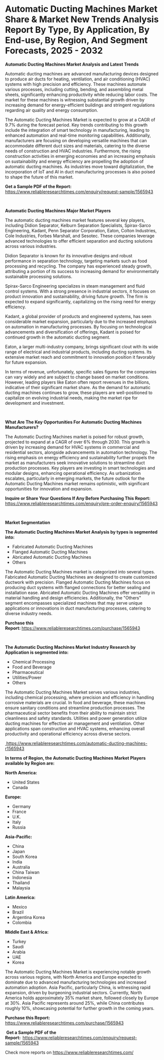 <p><h1>Automatic Ducting Machines Market Share & Market New Trends Analysis Report By Type, By Application, By End-use, By Region, And Segment Forecasts, 2025 - 2032</h1></p><p><strong>Automatic Ducting Machines Market Analysis and Latest Trends</strong></p>
<p><p>Automatic ducting machines are advanced manufacturing devices designed to produce air ducts for heating, ventilation, and air conditioning (HVAC) systems with high precision and efficiency. These machines automate various processes, including cutting, bending, and assembling metal sheets, significantly enhancing productivity while reducing labor costs. The market for these machines is witnessing substantial growth driven by increasing demand for energy-efficient buildings and stringent regulations regarding air quality and energy consumption.</p><p>The Automatic Ducting Machines Market is expected to grow at a CAGR of 9.7% during the forecast period. Key trends contributing to this growth include the integration of smart technology in manufacturing, leading to enhanced automation and real-time monitoring capabilities. Additionally, manufacturers are focusing on developing versatile machines that can accommodate different duct sizes and materials, catering to the diverse needs of construction and HVAC industries. Furthermore, the rising construction activities in emerging economies and an increasing emphasis on sustainability and energy efficiency are propelling the adoption of automatic ducting machines. As industries move toward digitalization, the incorporation of IoT and AI in duct manufacturing processes is also poised to shape the future of this market.</p></p>
<p><strong>Get a Sample PDF of the Report:&nbsp;</strong> <a href="https://www.reliableresearchtimes.com/enquiry/request-sample/1565943?utm_campaign=2531&utm_medium=2&utm_source=Github&utm_content=ia&utm_term=25022025&utm_id=automatic-ducting-machines">https://www.reliableresearchtimes.com/enquiry/request-sample/1565943</a></p>
<p>&nbsp;</p>
<p><strong>Automatic Ducting Machines Major Market Players</strong></p>
<p><p>The automatic ducting machines market features several key players, including Didion Separator, Kelburn Separation Specialists, Spirax-Sarco Engineering, Kadant, Penn Separator Corporation, Eaton, Colton Industries, Cole Industries, Forbes Marshall, and Sesotec. These companies leverage advanced technologies to offer efficient separation and ducting solutions across various industries.</p><p>Didion Separator is known for its innovative designs and robust performance in separation technology, targeting markets such as food processing and recycling. The company has experienced steady growth, attributing a portion of its success to increasing demand for environmentally sustainable processing solutions.</p><p>Spirax-Sarco Engineering specializes in steam management and fluid control systems. With a strong presence in industrial sectors, it focuses on product innovation and sustainability, driving future growth. The firm is expected to expand significantly, capitalizing on the rising need for energy efficiency.</p><p>Kadant, a global provider of products and engineered systems, has seen considerable market expansion, particularly due to the increased emphasis on automation in manufacturing processes. By focusing on technological advancements and diversification of offerings, Kadant is poised for continued growth in the automatic ducting segment.</p><p>Eaton, a larger multi-industry company, brings significant clout with its wide range of electrical and industrial products, including ducting systems. Its extensive market reach and commitment to innovation position it favorably for future expansion.</p><p>In terms of revenue, unfortunately, specific sales figures for the companies can vary widely and are subject to change based on market conditions. However, leading players like Eaton often report revenues in the billions, indicative of their significant market share. As the demand for automatic ducting machines continues to grow, these players are well-positioned to capitalize on evolving industrial needs, making the market ripe for development and investment.</p></p>
<p>&nbsp;</p>
<p><strong>What Are The Key Opportunities For Automatic Ducting Machines Manufacturers?</strong></p>
<p><p>The Automatic Ducting Machines market is poised for robust growth, projected to expand at a CAGR of over 6% through 2030. This growth is driven by increasing demand for HVAC systems in commercial and residential sectors, alongside advancements in automation technology. The rising emphasis on energy efficiency and sustainability further propels the market as manufacturers seek innovative solutions to streamline duct production processes. Key players are investing in smart technologies and modular designs, enhancing operational efficiency. As urbanization escalates, particularly in emerging markets, the future outlook for the Automatic Ducting Machines market remains optimistic, with significant opportunities for innovation and expansion.</p></p>
<p><strong>Inquire or Share Your Questions If Any Before Purchasing This Report:</strong> <a href="https://www.reliableresearchtimes.com/enquiry/pre-order-enquiry/1565943?utm_campaign=2531&utm_medium=2&utm_source=Github&utm_content=ia&utm_term=25022025&utm_id=automatic-ducting-machines">https://www.reliableresearchtimes.com/enquiry/pre-order-enquiry/1565943</a></p>
<p>&nbsp;</p>
<p><strong>Market Segmentation</strong></p>
<p><strong>The Automatic Ducting Machines Market Analysis by types is segmented into:</strong></p>
<p><ul><li>Fabricated Automatic Ducting Machines</li><li>Flanged Automatic Ducting Machines</li><li>Abricated Automatic Ducting Machines</li><li>Others</li></ul></p>
<p><p>The Automatic Ducting Machines market is categorized into several types. Fabricated Automatic Ducting Machines are designed to create customized ductwork with precision. Flanged Automatic Ducting Machines focus on producing duct systems with flanged connections for better sealing and installation ease. Abricated Automatic Ducting Machines offer versatility in material handling and design efficiencies. Additionally, the "Others" segment encompasses specialized machines that may serve unique applications or innovations in duct manufacturing processes, catering to diverse industry needs.</p></p>
<p><strong>Purchase this Report:&nbsp;</strong><a href="https://www.reliableresearchtimes.com/purchase/1565943?utm_campaign=2531&utm_medium=2&utm_source=Github&utm_content=ia&utm_term=25022025&utm_id=automatic-ducting-machines">https://www.reliableresearchtimes.com/purchase/1565943</a></p>
<p>&nbsp;</p>
<p><strong>The Automatic Ducting Machines Market Industry Research by Application is segmented into:</strong></p>
<p><ul><li>Chemical Processing</li><li>Food and Beverage</li><li>Pharmaceutical</li><li>Utilities/Power</li><li>Others</li></ul></p>
<p><p>The Automatic Ducting Machines Market serves various industries, including chemical processing, where precision and efficiency in handling corrosive materials are crucial. In food and beverage, these machines ensure sanitary conditions and streamline production processes. The pharmaceutical sector benefits from their ability to maintain strict cleanliness and safety standards. Utilities and power generation utilize ducting machines for effective air management and ventilation. Other applications span construction and HVAC systems, enhancing overall productivity and operational efficiency across diverse sectors.</p></p>
<p><a href="https://www.reliableresearchtimes.com/automatic-ducting-machines-r1565943?utm_campaign=2531&utm_medium=2&utm_source=Github&utm_content=ia&utm_term=25022025&utm_id=automatic-ducting-machines">&nbsp;https://www.reliableresearchtimes.com/automatic-ducting-machines-r1565943</a></p>
<p><strong>In terms of Region, the Automatic Ducting Machines Market Players available by Region are:</strong></p>
<p>
    <p> <strong> North America: </strong>
        <ul>
            <li>United States</li>
            <li>Canada</li>
        </ul>
        </p> 
    <p> <strong> Europe: </strong>
        <ul>
            <li>Germany</li>
            <li>France</li>
            <li>U.K.</li>
            <li>Italy</li>
            <li>Russia</li>
        </ul>
        </p> 
    <p> <strong> Asia-Pacific: </strong>
        <ul>
            <li>China</li>
            <li>Japan</li>
            <li>South Korea</li>
            <li>India</li>
            <li>Australia</li>
            <li>China Taiwan</li>
            <li>Indonesia</li>
            <li>Thailand</li>
            <li>Malaysia</li>
        </ul>
        </p> 
    <p> <strong> Latin America: </strong>
        <ul>
            <li>Mexico</li>
            <li>Brazil</li>
            <li>Argentina Korea</li>
            <li>Colombia</li>
        </ul>
        </p> 
    <p> <strong> Middle East & Africa: </strong>
        <ul>
            <li>Turkey</li>
            <li>Saudi</li>
            <li>Arabia</li>
            <li>UAE</li>
            <li>Korea</li>
        </ul>
    </p>
    </p>
<p><p>The Automatic Ducting Machines Market is experiencing notable growth across various regions, with North America and Europe expected to dominate due to advanced manufacturing technologies and increased automation adoption. Asia Pacific, particularly China, is witnessing rapid expansion, driven by burgeoning industrial sectors. Currently, North America holds approximately 35% market share, followed closely by Europe at 30%. Asia Pacific represents around 25%, while China contributes roughly 10%, showcasing potential for further growth in the coming years.</p></p>
<p><strong>Purchase this Report: </strong><a href="https://www.reliableresearchtimes.com/purchase/1565943?utm_campaign=2531&utm_medium=2&utm_source=Github&utm_content=ia&utm_term=25022025&utm_id=automatic-ducting-machines">https://www.reliableresearchtimes.com/purchase/1565943</a></p>
<p>&nbsp;<strong>Get a Sample PDF of the Report:&nbsp;&nbsp;</strong><a href="https://www.reliableresearchtimes.com/enquiry/request-sample/1565943?utm_campaign=2531&utm_medium=2&utm_source=Github&utm_content=ia&utm_term=25022025&utm_id=automatic-ducting-machines">https://www.reliableresearchtimes.com/enquiry/request-sample/1565943</a></p>
<p><strong></strong></p>
<p>Check more reports on <a href="https://www.reliableresearchtimes.com/?utm_campaign=2531&utm_medium=2&utm_source=Github&utm_content=ia&utm_term=25022025&utm_id=automatic-ducting-machines">https://www.reliableresearchtimes.com/</a></p>